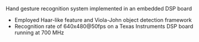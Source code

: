 Hand gesture recognition system implemented in an embedded DSP board
- Employed Haar-like feature and Viola-John object detection framework
- Recognition rate of 640x480@50fps on a Texas Instruments DSP board running at 700 MHz
